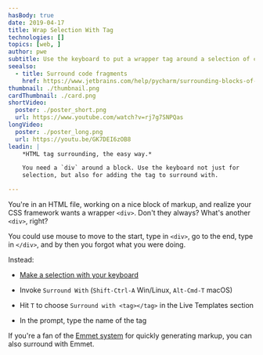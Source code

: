 ```yaml
---
hasBody: true
date: 2019-04-17
title: Wrap Selection With Tag
technologies: []
topics: [web, ]
author: pwe
subtitle: Use the keyboard to put a wrapper tag around a selection of code.
seealso:
  - title: Surround code fragments
    href: https://www.jetbrains.com/help/pycharm/surrounding-blocks-of-code-with-language-constructs.html#Surrounding_Blocks_of_Code_with_Language_Constructs.xml
thumbnail: ./thumbnail.png
cardThumbnail: ./card.png
shortVideo:
  poster: ./poster_short.png
  url: https://www.youtube.com/watch?v=rj7g7SNPQas
longVideo:
  poster: ./poster_long.png
  url: https://youtu.be/GK7DEI6zOB8
leadin: |
    *HTML tag surrounding, the easy way.*    

    You need a `div` around a block. Use the keyboard not just for 
    selection, but also for adding the tag to surround with.

---
```


You're in an HTML file, working on a nice block of markup, and realize your 
CSS framework wants a wrapper `<div>`. Don't they always? What's another 
`<div>`, right?

You could use mouse to move to the start, type in `<div>`, go to the end, 
type in `</div>`, and by then you forgot what you were doing.

Instead:

- [Make a selection with your keyboard](../make-extend-selection/) 

- Invoke `Surround With` (`Shift-Ctrl-A` Win/Linux, `Alt-Cmd-T` macOS)

- Hit `T` to choose `Surround with <tag></tag>` in the Live Templates section

- In the prompt, type the name of the tag

If you're a fan of the [Emmet system](../../technologies/emmet) for quickly 
generating markup, you can also surround with Emmet.
